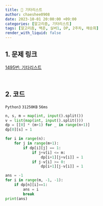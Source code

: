 ```yaml
---
title: 🐹 기타리스트
author: chaeshee0908
date: 2023-10-01 20:00:00 +09:00
categories: [알고리즘, 기타리스트]
tags: [알고리즘, 백준, 실버1, DP, 2주차, 채승희]
render_with_liquid: false
---
```


## 1. 문제 링크

[1495번: 기타리스트](https://www.acmicpc.net/problem/1495)

<br>

## 2. 코드

`Python3`  `31250KB`  `56ms`

```python
n, s, m = map(int, input().split())
v = list(map(int, input().split()))
dp = [[0] * (m+1) for _ in range(n+1)]
dp[0][s] = 1

for i in range(n):
    for j in range(m+1):
        if dp[i][j] == 1:
            if j+v[i] <= m:
                dp[i+1][j+v[i]] = 1
            if j-v[i] >= 0:
                dp[i+1][j-v[i]] = 1

ans = -1
for i in range(m, -1, -1):
    if dp[n][i]==1:
        ans = i
        break
print(ans)

```

<br>

